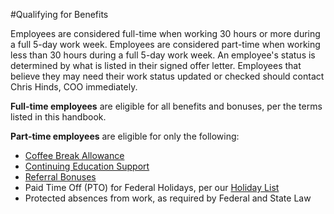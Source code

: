 #Qualifying for Benefits

Employees are considered full-time when working 30 hours or more during a full 5-day work week. Employees are considered part-time when working less than 30 hours during a full 5-day work week. An employee's status is determined by what is listed in their signed offer letter. Employees that believe they may need their work status updated or checked should contact Chris Hinds, COO immediately.

**Full-time employees** are eligible for all benefits and bonuses, per the terms listed in this handbook.

**Part-time employees** are eligible for only the following:
* [Coffee Break Allowance](https://github.com/roadwarriorwp/rwc-employee-handbook/blob/master/benefits-and-perks/coffee-break-allowance.md)
* [Continuing Education Support](https://github.com/roadwarriorwp/rwc-employee-handbook/blob/master/benefits-and-perks/continuing-education.md)
* [Referral Bonuses](https://github.com/roadwarriorwp/rwc-employee-handbook/blob/master/benefits-and-perks/referral-bonuses.md)
* Paid Time Off (PTO) for Federal Holidays, per our [Holiday List](https://github.com/roadwarriorwp/rwc-employee-handbook/blob/master/benefits-and-perks/holiday-list.md)
* Protected absences from work, as required by Federal and State Law
